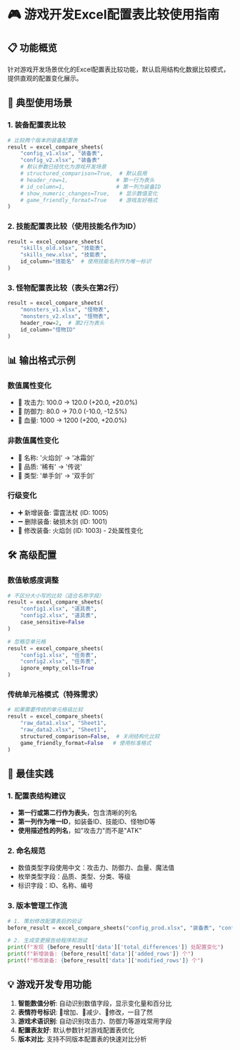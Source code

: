 # 🎮 游戏开发Excel配置表比较使用指南

## 📋 功能概览
针对游戏开发场景优化的Excel配置表比较功能，默认启用结构化数据比较模式，提供直观的配置变化展示。

## 🎯 典型使用场景

### 1. 装备配置表比较
```python
# 比较两个版本的装备配置表
result = excel_compare_sheets(
    "config_v1.xlsx", "装备表",
    "config_v2.xlsx", "装备表"
    # 默认参数已经优化为游戏开发场景
    # structured_comparison=True,  # 默认启用
    # header_row=1,               # 第一行为表头
    # id_column=1,                # 第一列为装备ID
    # show_numeric_changes=True,   # 显示数值变化
    # game_friendly_format=True    # 游戏友好格式
)
```

### 2. 技能配置表比较（使用技能名作为ID）
```python
result = excel_compare_sheets(
    "skills_old.xlsx", "技能表",
    "skills_new.xlsx", "技能表",
    id_column="技能名"  # 使用技能名列作为唯一标识
)
```

### 3. 怪物配置表比较（表头在第2行）
```python
result = excel_compare_sheets(
    "monsters_v1.xlsx", "怪物表",
    "monsters_v2.xlsx", "怪物表",
    header_row=2,  # 第2行为表头
    id_column="怪物ID"
)
```

## 📊 输出格式示例

### 数值属性变化
- 🔺 攻击力: 100.0 → 120.0 (+20.0, +20.0%)
- 🔻 防御力: 80.0 → 70.0 (-10.0, -12.5%)
- 🔺 血量: 1000 → 1200 (+200, +20.0%)

### 非数值属性变化
- 🔄 名称: '火焰剑' → '冰霜剑'
- 🔄 品质: '稀有' → '传说'
- 🔄 类型: '单手剑' → '双手剑'

### 行级变化
- ➕ 新增装备: 雷霆法杖 (ID: 1005)
- ➖ 删除装备: 破损木剑 (ID: 1001)
- 🔄 修改装备: 火焰剑 (ID: 1003) - 2处属性变化

## 🛠️ 高级配置

### 数值敏感度调整
```python
# 不区分大小写的比较（适合名称字段）
result = excel_compare_sheets(
    "config1.xlsx", "道具表",
    "config2.xlsx", "道具表",
    case_sensitive=False
)

# 忽略空单元格
result = excel_compare_sheets(
    "config1.xlsx", "任务表",
    "config2.xlsx", "任务表",
    ignore_empty_cells=True
)
```

### 传统单元格模式（特殊需求）
```python
# 如果需要传统的单元格级比较
result = excel_compare_sheets(
    "raw_data1.xlsx", "Sheet1",
    "raw_data2.xlsx", "Sheet1",
    structured_comparison=False,  # 关闭结构化比较
    game_friendly_format=False   # 使用标准格式
)
```

## 🎯 最佳实践

### 1. 配置表结构建议
- **第一行或第二行作为表头**，包含清晰的列名
- **第一列作为唯一ID**，如装备ID、技能ID、怪物ID等
- **使用描述性的列名**，如"攻击力"而不是"ATK"

### 2. 命名规范
- 数值类型字段使用中文：攻击力、防御力、血量、魔法值
- 枚举类型字段：品质、类型、分类、等级
- 标识字段：ID、名称、编号

### 3. 版本管理工作流
```python
# 1. 策划修改配置表后的验证
before_result = excel_compare_sheets("config_prod.xlsx", "装备表", "config_dev.xlsx", "装备表")

# 2. 生成变更报告给程序和测试
print(f"发现 {before_result['data']['total_differences']} 处配置变化")
print(f"新增装备: {before_result['data']['added_rows']} 个")
print(f"修改装备: {before_result['data']['modified_rows']} 个")
```

## 💡 游戏开发专用功能
1. **智能数值分析**: 自动识别数值字段，显示变化量和百分比
2. **表情符号标识**: 🔺增加、🔻减少、🔄修改，一目了然
3. **游戏术语识别**: 自动识别攻击力、防御力等游戏常用字段
4. **配置表友好**: 默认参数针对游戏配置表优化
5. **版本对比**: 支持不同版本配置表的快速对比分析
